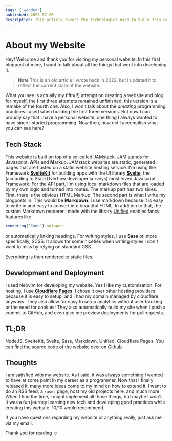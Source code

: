```yaml
---
tags: ['webdev']
published: 2023-07-20
description: This article covers the technologies used to build this website and blog, and my journey building it.
---
```


# About my Website

Hey! Welcome and thank you for visiting my personal website. In this first blogpost of mine, I want to talk about all the things that went into developing it.

> **Note**
> This is an old article I wrote back in 2022, but I updated it to reflect the current state of the website.

What you see is actually my fifth(!!) attempt on creating a website and blog for myself, the first three attempts remained unfinished, this version is a remake of the fourth one. Also, I won't talk about the _amazing_ programming practices I used when building the first three versions. But now I can proudly say that I have a personal website, one thing I always wanted to have since I started programming. Now then, how did I accomplish what you can see here?

## Tech Stack

This website is built on top of a so-called JAMstack.
JAM stands for **J**avascript, **A**PIs and **M**arkup. JAMstack websites are static, generated pages that are hosted on a static website hosting service.
I'm using the Framework [**SvelteKit**](https://kit.svelte.dev) for building apps with the UI library [**Svelte**](https://svelte.dev), the (according to StackOverflow developer surveys) most loved Javascript Framework.
For the API part, I'm using local markdown files that are loaded by my own logic and turned into routes.
The markup part has two sides. First, there is the obvious HTML Markup. The second part is what I write my blogposts in. This would be **Markdown**. I use markdown because it is easy to write in and easy to convert into beautiful HTML. In addition to that, the custom Markdown renderer I made with the library [Unified](https://unifiedjs.com) enables fancy features like

```js
rendering('Code').snippets
```

or automatically linking headings.
For writing styles, I use **Sass** or, more specifically, SCSS. It allows for some niceties when writing styles I don't want to miss by relying on standard CSS.

Everything is then rendered to static files.

## Development and Deployment

I used Neovim for developing my website. Yes I like my customization. For hosting, I use [**Cloudflare Pages**](https://pages.cloudflare.com/). I chose it over other hosting providers because it is easy to setup, and I had my domain managed by cloudflare anyways. They also allow for easy to setup analytics without user tracking or the need for cookies! They also automatically build my site when I push a commit to GitHub, and even give me preview deployments for pullrequests.

## TL;DR

NodeJS, SvelteKit, Svelte, Sass, Markdown, Unified, Cloudflare Pages. You can find the source code of the website over on [Github](https://github.com/vypxl/website)

## Thoughts

I am satisfied with my website. As I said, it was always something I wanted to have at some point in my career as a programmer. Now that I finally released it, many more ideas come to my mind on how to extend it.
I want to do an RSS feed, a `/uses` page, host my old projects here, and much more. When I find the time, I might implement all those things, but maybe I won't. It was a fun journey learning new tech and developing good practices while creating this website. 10/10 would recommend.

If you have questions regarding my website or anything really, just ask me via my email.

Thank you for reading :relaxed:
